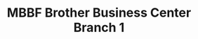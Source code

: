 ---
title: "MBBF Brother Business Center Branch 1"
url: /zwedru/mbbf-brother-business-center-branch-1/
shop: Elektronik
---